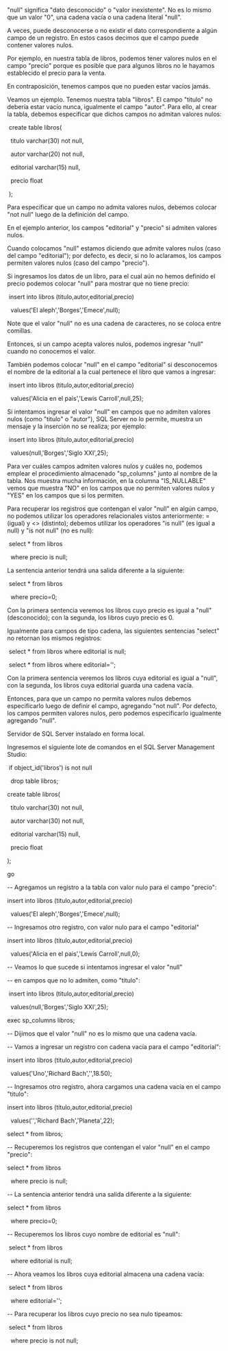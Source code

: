 "null" significa "dato desconocido" o "valor inexistente". No es lo mismo que un valor "0", una cadena vacía o una cadena literal "null".



A veces, puede desconocerse o no existir el dato correspondiente a algún campo de un registro. En estos casos decimos que el campo puede contener valores nulos.



Por ejemplo, en nuestra tabla de libros, podemos tener valores nulos en el campo "precio" porque es posible que para algunos libros no le hayamos establecido el precio para la venta.



En contraposición, tenemos campos que no pueden estar vacíos jamás.



Veamos un ejemplo. Tenemos nuestra tabla "libros". El campo "titulo" no debería estar vacío nunca, igualmente el campo "autor". Para ello, al crear la tabla, debemos especificar que dichos campos no admitan valores nulos:



&nbsp;create table libros(

&nbsp; titulo varchar(30) not null,

&nbsp; autor varchar(20) not null,

&nbsp; editorial varchar(15) null,

&nbsp; precio float 

&nbsp;);

Para especificar que un campo no admita valores nulos, debemos colocar "not null" luego de la definición del campo.

En el ejemplo anterior, los campos "editorial" y "precio" si admiten valores nulos.

Cuando colocamos "null" estamos diciendo que admite valores nulos (caso del campo "editorial"); por defecto, es decir, si no lo aclaramos, los campos permiten valores nulos (caso del campo "precio").



Si ingresamos los datos de un libro, para el cual aún no hemos definido el precio podemos colocar "null" para mostrar que no tiene precio:



&nbsp;insert into libros (titulo,autor,editorial,precio)

&nbsp; values('El aleph','Borges','Emece',null);

Note que el valor "null" no es una cadena de caracteres, no se coloca entre comillas.

Entonces, si un campo acepta valores nulos, podemos ingresar "null" cuando no conocemos el valor.



También podemos colocar "null" en el campo "editorial" si desconocemos el nombre de la editorial a la cual pertenece el libro que vamos a ingresar:



&nbsp;insert into libros (titulo,autor,editorial,precio)

&nbsp; values('Alicia en el pais','Lewis Carroll',null,25);

Si intentamos ingresar el valor "null" en campos que no admiten valores nulos (como "titulo" o "autor"), SQL Server no lo permite, muestra un mensaje y la inserción no se realiza; por ejemplo:



&nbsp;insert into libros (titulo,autor,editorial,precio)

&nbsp; values(null,'Borges','Siglo XXI',25);

Para ver cuáles campos admiten valores nulos y cuáles no, podemos emplear el procedimiento almacenado "sp\_columns" junto al nombre de la tabla. Nos muestra mucha información, en la columna "IS\_NULLABLE" vemos que muestra "NO" en los campos que no permiten valores nulos y "YES" en los campos que si los permiten.



Para recuperar los registros que contengan el valor "null" en algún campo, no podemos utilizar los operadores relacionales vistos anteriormente: = (igual) y <> (distinto); debemos utilizar los operadores "is null" (es igual a null) y "is not null" (no es null):



&nbsp;select \* from libros

&nbsp; where precio is null;

La sentencia anterior tendrá una salida diferente a la siguiente:



&nbsp;select \* from libros

&nbsp; where precio=0;

Con la primera sentencia veremos los libros cuyo precio es igual a "null" (desconocido); con la segunda, los libros cuyo precio es 0.



Igualmente para campos de tipo cadena, las siguientes sentencias "select" no retornan los mismos registros:



&nbsp;select \* from libros where editorial is null;

&nbsp;select \* from libros where editorial='';

Con la primera sentencia veremos los libros cuya editorial es igual a "null", con la segunda, los libros cuya editorial guarda una cadena vacía.



Entonces, para que un campo no permita valores nulos debemos especificarlo luego de definir el campo, agregando "not null". Por defecto, los campos permiten valores nulos, pero podemos especificarlo igualmente agregando "null".



Servidor de SQL Server instalado en forma local.

Ingresemos el siguiente lote de comandos en el SQL Server Management Studio:



&nbsp;if object\_id('libros') is not null

&nbsp;  drop table libros;



create table libros(

&nbsp; titulo varchar(30) not null,

&nbsp; autor varchar(30) not null,

&nbsp; editorial varchar(15) null,

&nbsp; precio float

);



go



-- Agregamos un registro a la tabla con valor nulo para el campo "precio":

insert into libros (titulo,autor,editorial,precio)

&nbsp; values('El aleph','Borges','Emece',null);



-- Ingresamos otro registro, con valor nulo para el campo "editorial"

insert into libros (titulo,autor,editorial,precio)

&nbsp; values('Alicia en el pais','Lewis Carroll',null,0);



-- Veamos lo que sucede si intentamos ingresar el valor "null"

-- en campos que no lo admiten, como "titulo":

&nbsp;insert into libros (titulo,autor,editorial,precio)

&nbsp; values(null,'Borges','Siglo XXI',25);



exec sp\_columns libros;



-- Dijimos que el valor "null" no es lo mismo que una cadena vacía. 

-- Vamos a ingresar un registro con cadena vacía para el campo "editorial":

insert into libros (titulo,autor,editorial,precio)

&nbsp; values('Uno','Richard Bach','',18.50);



-- Ingresamos otro registro, ahora cargamos una cadena vacía en el campo "titulo":

insert into libros (titulo,autor,editorial,precio)

&nbsp; values('','Richard Bach','Planeta',22);



select \* from libros;



-- Recuperemos los registros que contengan el valor "null" en el campo "precio":

select \* from libros

&nbsp; where precio is null;



-- La sentencia anterior tendrá una salida diferente a la siguiente:

select \* from libros

&nbsp; where precio=0;



-- Recuperemos los libros cuyo nombre de editorial es "null":

&nbsp;select \* from libros

&nbsp; where editorial is null;



-- Ahora veamos los libros cuya editorial almacena una cadena vacía:

&nbsp;select \* from libros

&nbsp; where editorial=''; 



-- Para recuperar los libros cuyo precio no sea nulo tipeamos:

&nbsp;select \* from libros

&nbsp; where precio is not null;

